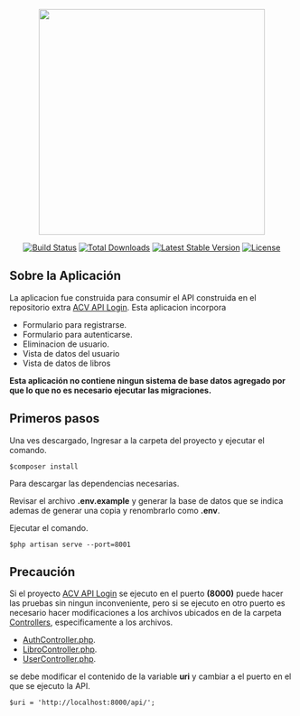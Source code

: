 <p align="center"><a href="https://laravel.com" target="_blank"><img src="https://raw.githubusercontent.com/laravel/art/master/logo-lockup/5%20SVG/2%20CMYK/1%20Full%20Color/laravel-logolockup-cmyk-red.svg" width="400"></a></p>

<p align="center">
<a href="https://travis-ci.org/laravel/framework"><img src="https://travis-ci.org/laravel/framework.svg" alt="Build Status"></a>
<a href="https://packagist.org/packages/laravel/framework"><img src="https://img.shields.io/packagist/dt/laravel/framework" alt="Total Downloads"></a>
<a href="https://packagist.org/packages/laravel/framework"><img src="https://img.shields.io/packagist/v/laravel/framework" alt="Latest Stable Version"></a>
<a href="https://packagist.org/packages/laravel/framework"><img src="https://img.shields.io/packagist/l/laravel/framework" alt="License"></a>
</p>

## Sobre la Aplicación

La aplicacion fue construida para consumir el API construida en el repositorio extra [ACV API Login](https://github.com/govydev/acv-api-login).
Esta aplicacion incorpora

- Formulario para registrarse.
- Formulario para autenticarse.
- Eliminacion de usuario.
- Vista de datos del usuario
- Vista de datos de libros


**Esta aplicación no contiene ningun sistema de base datos agregado por que lo que no es necesario ejecutar las migraciones.**

## Primeros pasos
Una ves descargado, Ingresar a la carpeta del proyecto y ejecutar el comando.

    $composer install
Para descargar las dependencias necesarias.

Revisar el archivo **.env.example** y generar la base de datos que se indica ademas de generar una copia y renombrarlo como **.env**.

Ejecutar el comando.

    $php artisan serve --port=8001

## Precaución

Si el proyecto [ACV API Login](https://github.com/govydev/acv-api-login) se ejecuto en el puerto **(8000)** puede hacer las pruebas sin ningun inconveniente, pero si se ejecuto en otro puerto es necesario hacer modificaciones a los archivos ubicados en de la carpeta [Controllers](https://github.com/govydev/acv-crud-simple/tree/main/app/Http/Controllers), especificamente a los archivos.

- [AuthController.php](https://github.com/govydev/acv-crud-simple/blob/main/app/Http/Controllers/AuthController.php).
- [LibroController.php](https://github.com/govydev/acv-crud-simple/blob/main/app/Http/Controllers/LibroController.php).
- [UserController.php](https://github.com/govydev/acv-crud-simple/blob/main/app/Http/Controllers/UserController.php).

se debe modificar el contenido de la variable **uri** y cambiar a el puerto en el que se ejecuto la API.

    $uri = 'http://localhost:8000/api/';
